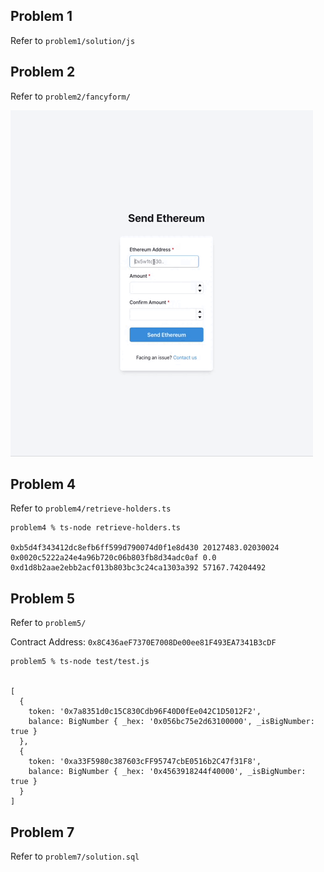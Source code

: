 ## Problem 1

Refer to `problem1/solution/js`

## Problem 2

Refer to `problem2/fancyform/`

![Alt Text](problem2.gif)

## Problem 4

Refer to `problem4/retrieve-holders.ts`

```shell
problem4 % ts-node retrieve-holders.ts

0xb5d4f343412dc8efb6ff599d790074d0f1e8d430 20127483.02030024
0x0020c5222a24e4a96b720c06b803fb8d34adc0af 0.0
0xd1d8b2aae2ebb2acf013b803bc3c24ca1303a392 57167.74204492

```

## Problem 5

Refer to `problem5/`

Contract Address: `0x8C436aeF7370E7008De00ee81F493EA7341B3cDF`

```shell
problem5 % ts-node test/test.js


[
  {
    token: '0x7a8351d0c15C830Cdb96F40D0fEe042C1D5012F2',
    balance: BigNumber { _hex: '0x056bc75e2d63100000', _isBigNumber: true }
  },
  {
    token: '0xa33F5980c387603cFF95747cbE0516b2C47f31F8',
    balance: BigNumber { _hex: '0x4563918244f40000', _isBigNumber: true }
  }
]

```

## Problem 7

Refer to `problem7/solution.sql`
